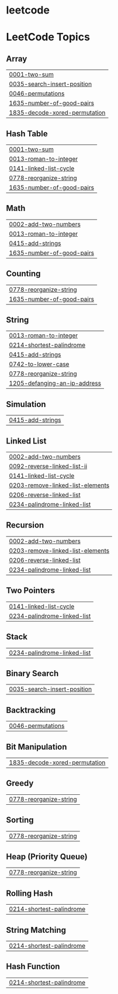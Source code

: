 # leetcode
<!---LeetCode Topics Start-->
# LeetCode Topics
## Array
|  |
| ------- |
| [0001-two-sum](https://github.com/Sivabharathi58/leetcode/tree/master/0001-two-sum) |
| [0035-search-insert-position](https://github.com/Sivabharathi58/leetcode/tree/master/0035-search-insert-position) |
| [0046-permutations](https://github.com/Sivabharathi58/leetcode/tree/master/0046-permutations) |
| [1635-number-of-good-pairs](https://github.com/Sivabharathi58/leetcode/tree/master/1635-number-of-good-pairs) |
| [1835-decode-xored-permutation](https://github.com/Sivabharathi58/leetcode/tree/master/1835-decode-xored-permutation) |
## Hash Table
|  |
| ------- |
| [0001-two-sum](https://github.com/Sivabharathi58/leetcode/tree/master/0001-two-sum) |
| [0013-roman-to-integer](https://github.com/Sivabharathi58/leetcode/tree/master/0013-roman-to-integer) |
| [0141-linked-list-cycle](https://github.com/Sivabharathi58/leetcode/tree/master/0141-linked-list-cycle) |
| [0778-reorganize-string](https://github.com/Sivabharathi58/leetcode/tree/master/0778-reorganize-string) |
| [1635-number-of-good-pairs](https://github.com/Sivabharathi58/leetcode/tree/master/1635-number-of-good-pairs) |
## Math
|  |
| ------- |
| [0002-add-two-numbers](https://github.com/Sivabharathi58/leetcode/tree/master/0002-add-two-numbers) |
| [0013-roman-to-integer](https://github.com/Sivabharathi58/leetcode/tree/master/0013-roman-to-integer) |
| [0415-add-strings](https://github.com/Sivabharathi58/leetcode/tree/master/0415-add-strings) |
| [1635-number-of-good-pairs](https://github.com/Sivabharathi58/leetcode/tree/master/1635-number-of-good-pairs) |
## Counting
|  |
| ------- |
| [0778-reorganize-string](https://github.com/Sivabharathi58/leetcode/tree/master/0778-reorganize-string) |
| [1635-number-of-good-pairs](https://github.com/Sivabharathi58/leetcode/tree/master/1635-number-of-good-pairs) |
## String
|  |
| ------- |
| [0013-roman-to-integer](https://github.com/Sivabharathi58/leetcode/tree/master/0013-roman-to-integer) |
| [0214-shortest-palindrome](https://github.com/Sivabharathi58/leetcode/tree/master/0214-shortest-palindrome) |
| [0415-add-strings](https://github.com/Sivabharathi58/leetcode/tree/master/0415-add-strings) |
| [0742-to-lower-case](https://github.com/Sivabharathi58/leetcode/tree/master/0742-to-lower-case) |
| [0778-reorganize-string](https://github.com/Sivabharathi58/leetcode/tree/master/0778-reorganize-string) |
| [1205-defanging-an-ip-address](https://github.com/Sivabharathi58/leetcode/tree/master/1205-defanging-an-ip-address) |
## Simulation
|  |
| ------- |
| [0415-add-strings](https://github.com/Sivabharathi58/leetcode/tree/master/0415-add-strings) |
## Linked List
|  |
| ------- |
| [0002-add-two-numbers](https://github.com/Sivabharathi58/leetcode/tree/master/0002-add-two-numbers) |
| [0092-reverse-linked-list-ii](https://github.com/Sivabharathi58/leetcode/tree/master/0092-reverse-linked-list-ii) |
| [0141-linked-list-cycle](https://github.com/Sivabharathi58/leetcode/tree/master/0141-linked-list-cycle) |
| [0203-remove-linked-list-elements](https://github.com/Sivabharathi58/leetcode/tree/master/0203-remove-linked-list-elements) |
| [0206-reverse-linked-list](https://github.com/Sivabharathi58/leetcode/tree/master/0206-reverse-linked-list) |
| [0234-palindrome-linked-list](https://github.com/Sivabharathi58/leetcode/tree/master/0234-palindrome-linked-list) |
## Recursion
|  |
| ------- |
| [0002-add-two-numbers](https://github.com/Sivabharathi58/leetcode/tree/master/0002-add-two-numbers) |
| [0203-remove-linked-list-elements](https://github.com/Sivabharathi58/leetcode/tree/master/0203-remove-linked-list-elements) |
| [0206-reverse-linked-list](https://github.com/Sivabharathi58/leetcode/tree/master/0206-reverse-linked-list) |
| [0234-palindrome-linked-list](https://github.com/Sivabharathi58/leetcode/tree/master/0234-palindrome-linked-list) |
## Two Pointers
|  |
| ------- |
| [0141-linked-list-cycle](https://github.com/Sivabharathi58/leetcode/tree/master/0141-linked-list-cycle) |
| [0234-palindrome-linked-list](https://github.com/Sivabharathi58/leetcode/tree/master/0234-palindrome-linked-list) |
## Stack
|  |
| ------- |
| [0234-palindrome-linked-list](https://github.com/Sivabharathi58/leetcode/tree/master/0234-palindrome-linked-list) |
## Binary Search
|  |
| ------- |
| [0035-search-insert-position](https://github.com/Sivabharathi58/leetcode/tree/master/0035-search-insert-position) |
## Backtracking
|  |
| ------- |
| [0046-permutations](https://github.com/Sivabharathi58/leetcode/tree/master/0046-permutations) |
## Bit Manipulation
|  |
| ------- |
| [1835-decode-xored-permutation](https://github.com/Sivabharathi58/leetcode/tree/master/1835-decode-xored-permutation) |
## Greedy
|  |
| ------- |
| [0778-reorganize-string](https://github.com/Sivabharathi58/leetcode/tree/master/0778-reorganize-string) |
## Sorting
|  |
| ------- |
| [0778-reorganize-string](https://github.com/Sivabharathi58/leetcode/tree/master/0778-reorganize-string) |
## Heap (Priority Queue)
|  |
| ------- |
| [0778-reorganize-string](https://github.com/Sivabharathi58/leetcode/tree/master/0778-reorganize-string) |
## Rolling Hash
|  |
| ------- |
| [0214-shortest-palindrome](https://github.com/Sivabharathi58/leetcode/tree/master/0214-shortest-palindrome) |
## String Matching
|  |
| ------- |
| [0214-shortest-palindrome](https://github.com/Sivabharathi58/leetcode/tree/master/0214-shortest-palindrome) |
## Hash Function
|  |
| ------- |
| [0214-shortest-palindrome](https://github.com/Sivabharathi58/leetcode/tree/master/0214-shortest-palindrome) |
<!---LeetCode Topics End-->